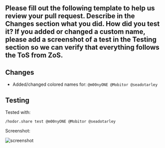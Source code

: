 Please fill out the following template to help us review your pull request.
Describe in the **Changes** section what you did. How did you test it? If you added or changed a custom name, please add a screenshot of a test in the **Testing** section so we can verify that everything follows the ToS from ZoS.
---

## Changes

- Added/changed colored names for: `@m00nyONE @Mobitor @seadotarley`

## Testing

Tested with:
```
/hodor.share test @m00nyONE @Mobitor @seadotarley
```
Screenshot:

![screenshot](https://i.imgur.com/wa6DPfK.png)
